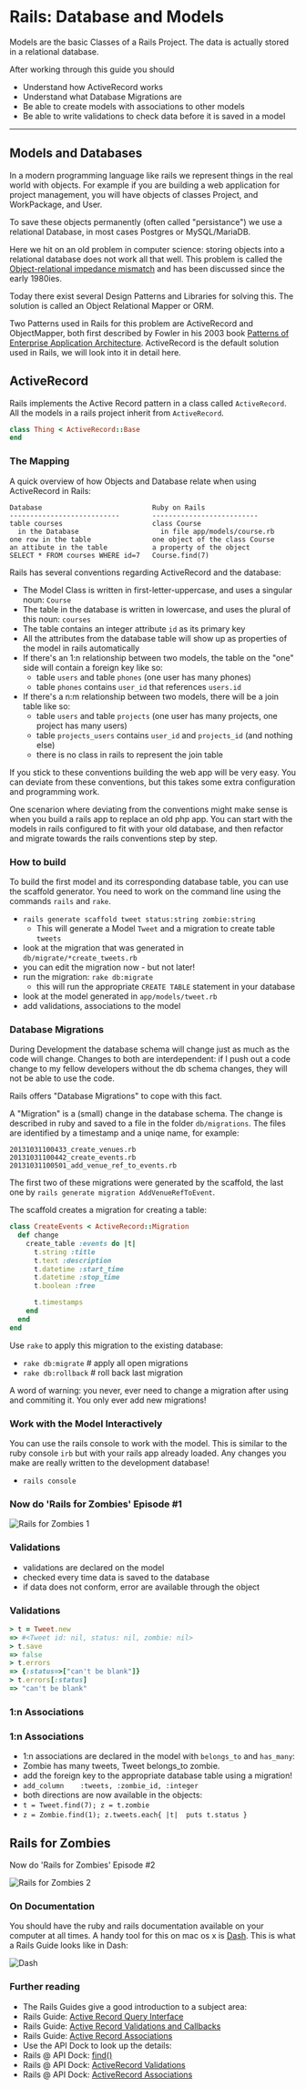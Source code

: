 Rails: Database and Models
==========================

Models are the basic Classes of a Rails Project.  The
data is actually stored in a relational database.

After working through this guide you should

* Understand how ActiveRecord works
* Understand what Database Migrations are
* Be able to create models with associations to other models
* Be able to write validations to check data before it is saved in a model

-------------------------------------------------------------


Models and Databases
--------------------

In a modern programming language like rails we represent 
things in the real world with objects. For example if you are
building a web application for project management, you will
have objects of classes Project, and WorkPackage, and User.

To save these objects permanently (often called "persistance") 
we use a relational Database,
in most cases Postgres or MySQL/MariaDB.

Here we hit on an old problem in computer science: storing
objects into a relational database does not work all that well.
This problem is called the 
[Object-relational impedance mismatch](http://en.wikipedia.org/wiki/Object-relational_impedance_mismatch)
and has been discussed since the early 1980ies.

Today there exist several Design Patterns and Libraries for solving this.
The solution is called an Object Relational Mapper or ORM.

Two Patterns used in Rails for this problem are ActiveRecord and ObjectMapper, both first
described by Fowler in his 2003 book [Patterns of Enterprise Application Architecture](http://martinfowler.com/books/eaa.html).
ActiveRecord is the default solution used in Rails, we will look into it in detail here.


ActiveRecord
------------

Rails implements the Active Record pattern in a class called `ActiveRecord`.
All the models in a rails project inherit from `ActiveRecord`.


``` ruby
class Thing < ActiveRecord::Base
end
```



### The Mapping

A quick overview of how Objects and Database relate when using
ActiveRecord in Rails:

```
Database                           Ruby on Rails
---------------------------        --------------------------
table courses                      class Course 
  in the Database                    in file app/models/course.rb
one row in the table               one object of the class Course
an attibute in the table           a property of the object
SELECT * FROM courses WHERE id=7   Course.find(7)
```

Rails has several conventions regarding ActiveRecord and the database:

* The Model Class is written in first-letter-uppercase, and uses a singular noun: `Course`
* The table in the database is written in lowercase, and uses the plural of this noun: `courses`
* The table contains an integer attribute `id` as its primary key
* All the attributes from the database table will show up as properties of the model in rails automatically
* If there's an 1:n relationship between two models, the table on the "one" side will contain a foreign key like so:
   * table `users`  and table `phones`  (one user has many phones)
   * table `phones` contains `user_id` that references `users.id`
* If there's a n:m relationship between two models, there will be a join table  like so:
   * table `users`  and table `projects`  (one user has many projects, one project has many users)
   * table `projects_users` contains `user_id` and `projects_id` (and nothing else)
   * there is no class in rails to represent the join table 

If you stick to these conventions building the web app will be very easy.  You 
can deviate from these conventions, but this takes some extra configuration and programming work.

One scenarion where deviating from the conventions might make sense is when
you build a rails app to replace an old php app. You can start with the models
in rails configured to fit with your old database, and then refactor and migrate towards
the rails conventions step by step.

### How to build

To build the first model and its corresponding database table,
you can use the scaffold generator.
You need to work on the command line using the commands
`rails` and `rake`.

* `rails generate scaffold tweet status:string zombie:string`
   * This will generate a Model `Tweet` and a migration to create table `tweets`
* look at the migration that was generated in `db/migrate/*create_tweets.rb`
* you can edit the migration now - but not later!
* run the migration: `rake db:migrate`
   * this will run the appropriate `CREATE TABLE` statement in your database
* look at the model generated in `app/models/tweet.rb`
* add validations, associations to the model

### Database Migrations

During Development the database schema will change just as much as
the code will change. Changes to both are interdependent: if I push out
a code change to my fellow developers without the db schema changes,
they will not be able to use the code.

Rails offers "Database Migrations" to cope with this fact.

A "Migration" is a (small) change in the database schema. The change is
described in ruby and saved to a file in the folder `db/migrations`.
The files are identified by a timestamp and a uniqe name, for example:

```
20131031100433_create_venues.rb  
20131031100442_create_events.rb  
20131031100501_add_venue_ref_to_events.rb
```

The first two of these migrations were generated by the scaffold,
the last one by `rails generate migration AddVenueRefToEvent`.

The scaffold creates a migration for creating a table:

``` Ruby
class CreateEvents < ActiveRecord::Migration
  def change
    create_table :events do |t|
      t.string :title
      t.text :description
      t.datetime :start_time
      t.datetime :stop_time
      t.boolean :free

      t.timestamps
    end
  end
end
```

Use `rake` to apply this migration to the existing database:

* `rake db:migrate`  # apply all open migrations
* `rake db:rollback` # roll back last migration

A word of warning:  you never, ever need to change a migration after
using and commiting it.  You only ever add new migrations!

### Work with the Model Interactively

You can use the rails console to work with
the model.  This is similar to the ruby console `irb`
but with your rails app already loaded. 
Any changes you make are really written
to the development database!

* `rails console`

### Now do 'Rails for Zombies' Episode #1

![Rails for Zombies 1](images/rails-for-zombies-1.jpg)

### Validations

* validations are declared on the model
* checked every time data is saved to the database
* if data does not conform, error are available through the object

### Validations


``` ruby
> t = Tweet.new
=> #<Tweet id: nil, status: nil, zombie: nil>
> t.save
=> false
> t.errors
=> {:status=>["can't be blank"]}
> t.errors[:status]
=> "can't be blank"
```


### 1:n Associations #


### 1:n Associations

* 1:n associations are declared in the model with `belongs_to` and `has_many`:
* Zombie has many tweets, Tweet belongs_to zombie.
* add the foreign key to the appropriate database table using a migration!
* `add_column    :tweets, :zombie_id, :integer`
* both directions are now available in the objects:
* `t = Tweet.find(7); z = t.zombie`
* `z = Zombie.find(1); z.tweets.each{ |t|  puts t.status }`


Rails for Zombies
------------------

Now do 'Rails for Zombies' Episode #2

![Rails for Zombies 2](images/rails-for-zombies-2.jpg)

### On Documentation

You should have the ruby and rails documentation available
on your computer at all times.  A handy tool for this on mac os x is
[Dash](http://kapeli.com/dash).  This is what a Rails Guide looks like in Dash:


![Dash](images/dash-rails-guide.png)

### Further reading

* The Rails Guides give a good introduction to a subject area:
* Rails Guide: [Active Record Query Interface](http://guides.rubyonrails.org/active_record_querying.html)
* Rails Guide: [Active Record Validations and Callbacks](http://guides.rubyonrails.org/active_record_validations_callbacks.html)
* Rails Guide: [Active Record Associations](http://guides.rubyonrails.org/association_basics.html)
* Use the API Dock to look up the details:
* Rails @ API Dock: [find()](http://apidock.com/rails/ActiveResource/Base/find/class)
* Rails @ API Dock: [ActiveRecord Validations](http://apidock.com/rails/v2.0.3/ActiveRecord/Validations/ClassMethods/validates_presence_of)
* Rails @ API Dock: [ActiveRecord Associations](http://apidock.com/rails/v3.2.8/ActiveRecord/Associations/ClassMethods)
